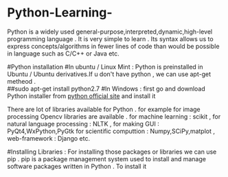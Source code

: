 # Python-Learning-
Python is a widely used general-purpose,interpreted,dynamic,high-level programming language . It is very simple to learn . Its syntax allows us to express concepts/algorithms in fewer lines of code than would be possible in language such as C/C++ or Java etc. 

#Python installation 
#In ubuntu / Linux Mint : 
Python is preinstalled in Ubuntu / Ubuntu derivatives.If u don't have python , we can use apt-get metheod .</br>
##sudo apt-get install python2.7 
#In Windows  : 
first go and download Python installer from [python official site](https://www.python.org/downloads/windows/) and install it 

There are lot of libraries available for Python . for example for image processing Opencv libraries are available . 
for machine learning : scikit , for natural language processing : NLTK  , for making GUI : PyQt4,WxPython,PyGtk
for scientific computtion : Numpy,SCiPy,matplot , web-framework : Django etc.

#Installing Libraries : 
For installing those packages or libraries we can use pip . pip is a package management system used to install and manage software packages written in Python . 
To install it
